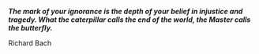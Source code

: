 _**The mark of your ignorance is the depth of your belief in injustice and tragedy. What the caterpillar calls the end of the world, the Master calls the butterfly.**_

Richard Bach